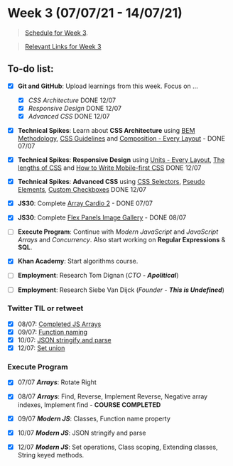 # Week 3 (07/07/21 - 14/07/21)

> [Schedule for Week 3](https://learn.foundersandcoders.com/course/syllabus/pre-app-3/schedule/).

> [Relevant Links for Week 3](https://mjow1999.github.io/FAC-Links/)

## To-do list:

- [x] __Git and GitHub__: Upload learnings from this week. Focus on ...
  - [x] _CSS Architecture_ DONE 12/07
  - [x] _Responsive Design_ DONE 12/07
  - [x] _Advanced CSS_ DONE 12/07
- [x] __Technical Spikes__: Learn about __CSS Architecture__ using [BEM Methodology](http://getbem.com/introduction/), [CSS Guidelines](https://cssguidelin.es/) and [Composition - Every Layout](https://every-layout.dev/rudiments/composition/) - DONE 07/07
- [x] __Technical Spikes__: __Responsive Design__ using [Units - Every Layout](https://every-layout.dev/rudiments/units/), [The lengths of CSS](https://css-tricks.com/the-lengths-of-css/) and [How to Write Mobile-first CSS](https://zellwk.com/blog/how-to-write-mobile-first-css/) DONE 12/07
- [x] __Technical Spikes__: __Advanced CSS__ using [CSS Selectors](https://developer.mozilla.org/en-US/docs/Web/CSS/CSS_Selectors), [Pseudo Elements](https://css-tricks.com/pseudo-element-roundup/), [Custom Checkboxes](https://adrianroselli.com/2017/05/under-engineered-custom-radio-buttons-and-checkboxen.html) DONE 12/07
- [x] __JS30__: Complete [Array Cardio 2](https://courses.wesbos.com/account/access/60d7a25c8981fd4f947017c5/view/194130101) - DONE 07/07
- [x] __JS30__: Complete [Flex Panels Image Gallery](https://courses.wesbos.com/account/access/60d7a25c8981fd4f947017c5/view/194130264) - DONE 08/07
- [ ] __Execute Program__: Continue with _Modern JavaScript_ and _JavaScript Arrays_ and _Concurrency_. Also start working on __Regular Expressions__ & __SQL__.
- [x] __Khan Academy__: Start algorithms course.
- [ ] __Employment__: Research Tom Dignan (_CTO - __Apolitical___)
- [ ] __Employment__: Research Siebe Van Dijck (_Founder - __This is Undefined___)



### Twitter TIL or retweet

- [x] 08/07: [Completed JS Arrays](https://twitter.com/michWills99/status/1413519203852767241?s=20)
- [x] 09/07: [Function naming](https://twitter.com/michWills99/status/1413536266826698766?s=20)
- [x] 10/07: [JSON stringify and parse](https://twitter.com/michWills99/status/1414002349077667844?s=20)
- [x] 12/07: [Set union](https://twitter.com/michWills99/status/1414646156022452228?s=20)

### Execute Program

- [x] 07/07 ___Arrays___: Rotate Right
- [x] 08/07 ___Arrays___: Find, Reverse, Implement Reverse, Negative array indexes, Implement find - __COURSE COMPLETED__
- [x] 09/07 ___Modern JS___: Classes, Function name property
- [x] 10/07 ___Modern JS___: JSON stringify and parse
- [x] 12/07 ___Modern JS___: Set operations, Class scoping, Extending classes, String keyed methods.


